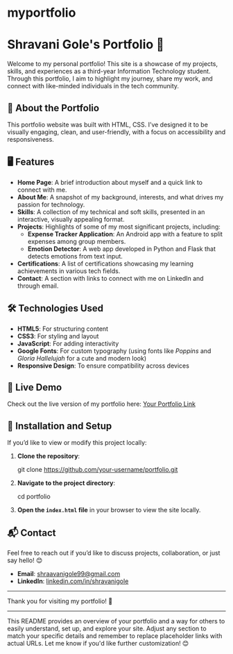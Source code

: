 # myportfolio

# Shravani Gole's Portfolio 🌸

Welcome to my personal portfolio! This site is a showcase of my projects, skills, and experiences as a third-year Information Technology student. Through this portfolio, I aim to highlight my journey, share my work, and connect with like-minded individuals in the tech community.

## 🌟 About the Portfolio

This portfolio website was built with HTML, CSS. I’ve designed it to be visually engaging, clean, and user-friendly, with a focus on accessibility and responsiveness.

## 🖥️ Features

- **Home Page**: A brief introduction about myself and a quick link to connect with me.
- **About Me**: A snapshot of my background, interests, and what drives my passion for technology.
- **Skills**: A collection of my technical and soft skills, presented in an interactive, visually appealing format.
- **Projects**: Highlights of some of my most significant projects, including:
  - **Expense Tracker Application**: An Android app with a feature to split expenses among group members.
  - **Emotion Detector**: A web app developed in Python and Flask that detects emotions from text input.
- **Certifications**: A list of certifications showcasing my learning achievements in various tech fields.
- **Contact**: A section with links to connect with me on LinkedIn and through email.

## 🛠️ Technologies Used

- **HTML5**: For structuring content
- **CSS3**: For styling and layout
- **JavaScript**: For adding interactivity
- **Google Fonts**: For custom typography (using fonts like *Poppins* and *Gloria Hallelujah* for a cute and modern look)
- **Responsive Design**: To ensure compatibility across devices

## 🚀 Live Demo

Check out the live version of my portfolio here: [Your Portfolio Link](https://your-portfolio-link.com)

## 📂 Installation and Setup

If you’d like to view or modify this project locally:

1. **Clone the repository**:
  
   git clone https://github.com/your-username/portfolio.git
  
2. **Navigate to the project directory**:
   
   cd portfolio
  
3. **Open the `index.html` file** in your browser to view the site locally.

## 📬 Contact

Feel free to reach out if you’d like to discuss projects, collaboration, or just say hello! 😊

- **Email**: [shraavanigole99@gmail.com](mailto:shraavanigole99@gmail.com)
- **LinkedIn**: [linkedin.com/in/shravanigole](https://www.linkedin.com/in/shravanigole)

---

Thank you for visiting my portfolio! 💖


---

This README provides an overview of your portfolio and a way for others to easily understand, set up, and explore your site. Adjust any section to match your specific details and remember to replace placeholder links with actual URLs. Let me know if you'd like further customization! 😊
